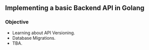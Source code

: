 ## Implementing a basic Backend API in Golang

### Objective

- Learning about API Versioning.
- Database Migrations.
- TBA.
